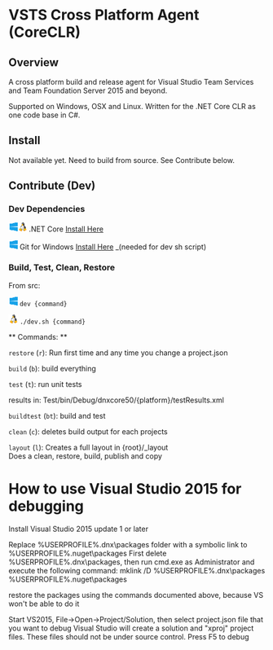 # VSTS Cross Platform Agent (CoreCLR)

## Overview

A cross platform build and release agent for Visual Studio Team Services and Team Foundation Server 2015 and beyond.

Supported on Windows, OSX and Linux.  Written for the .NET Core CLR as one code base in C#.

## Install

Not available yet.  Need to build from source.  See Contribute below.

## Contribute (Dev)

### Dev Dependencies

![Win](docs/win_sm.png)![*nix](docs/linux_sm.png) .NET Core [Install Here](https://dotnet.github.io/getting-started/)  

![Win](docs/win_sm.png) Git for Windows [Install Here](https://git-scm.com/downloads) _(needed for dev sh script)

### Build, Test, Clean, Restore 

From src:

![Win](docs/win_sm.png) `dev {command}`  

![*nix](docs/linux_sm.png) `./dev.sh {command}`
  
** Commands: **

`restore` (`r`): Run first time and any time you change a project.json  

`build` (`b`):   build everything  

`test` (`t`):    run unit tests
        
  results in: 
  Test/bin/Debug/dnxcore50/{platform}/testResults.xml

`buildtest` (`bt`): build and test

`clean` (`c`):   deletes build output for each projects
 
`layout` (`l`): Creates a full layout in {root}/_layout  
   Does a clean, restore, build, publish and copy
  

# How to use Visual Studio 2015 for debugging  

Install Visual Studio 2015 update 1 or later

Replace %USERPROFILE%\.dnx\packages folder with a symbolic link to %USERPROFILE%\.nuget\packages
First delete %USERPROFILE%\.dnx\packages, then run cmd.exe as Administrator and execute the following command:
mklink /D %USERPROFILE%\.dnx\packages %USERPROFILE%\.nuget\packages

restore the packages using the commands documented above, because VS won't be able to do it

Start VS2015, File->Open->Project/Solution, then select project.json file that you want to debug
Visual Studio will create a solution and "xproj" project files. These files should not be under source control.
Press F5 to debug
